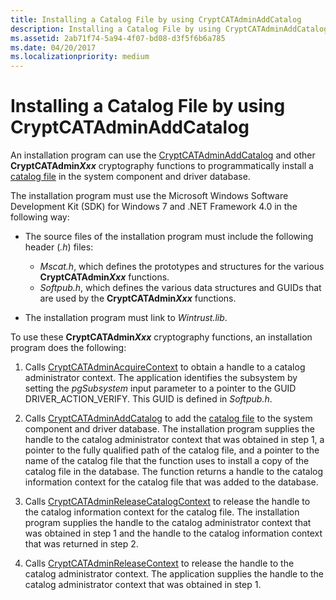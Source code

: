 ```yaml
---
title: Installing a Catalog File by using CryptCATAdminAddCatalog
description: Installing a Catalog File by using CryptCATAdminAddCatalog
ms.assetid: 2ab71f74-5a94-4f07-bd08-d3f5f6b6a785
ms.date: 04/20/2017
ms.localizationpriority: medium
---
```


# Installing a Catalog File by using CryptCATAdminAddCatalog


An installation program can use the [CryptCATAdminAddCatalog](https://go.microsoft.com/fwlink/p/?linkid=104926) and other **CryptCATAdmin*Xxx*** cryptography functions to programmatically install a [catalog file](catalog-files.md) in the system component and driver database.

The installation program must use the Microsoft Windows Software Development Kit (SDK) for Windows 7 and .NET Framework 4.0 in the following way:

- The source files of the installation program must include the following header (*.h*) files:
  - *Mscat.h*, which defines the prototypes and structures for the various **CryptCATAdmin*Xxx*** functions.
  - *Softpub.h*, which defines the various data structures and GUIDs that are used by the **CryptCATAdmin*Xxx*** functions.

- The installation program must link to *Wintrust.lib*.

To use these **CryptCATAdmin*Xxx*** cryptography functions, an installation program does the following:

1.  Calls [CryptCATAdminAcquireContext](https://go.microsoft.com/fwlink/p/?linkid=105783) to obtain a handle to a catalog administrator context. The application identifies the subsystem by setting the *pgSubsystem* input parameter to a pointer to the GUID DRIVER_ACTION_VERIFY. This GUID is defined in *Softpub.h*.

2.  Calls [CryptCATAdminAddCatalog](https://go.microsoft.com/fwlink/p/?linkid=136382) to add the [catalog file](catalog-files.md) to the system component and driver database. The installation program supplies the handle to the catalog administrator context that was obtained in step 1, a pointer to the fully qualified path of the catalog file, and a pointer to the name of the catalog file that the function uses to install a copy of the catalog file in the database. The function returns a handle to the catalog information context for the catalog file that was added to the database.

3.  Calls [CryptCATAdminReleaseCatalogContext](https://go.microsoft.com/fwlink/p/?linkid=105784) to release the handle to the catalog information context for the catalog file. The installation program supplies the handle to the catalog administrator context that was obtained in step 1 and the handle to the catalog information context that was returned in step 2.

4.  Calls [CryptCATAdminReleaseContext](https://go.microsoft.com/fwlink/p/?linkid=105785) to release the handle to the catalog administrator context. The application supplies the handle to the catalog administrator context that was obtained in step 1.









